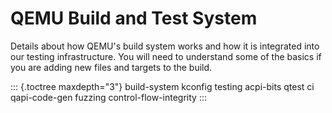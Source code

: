 # QEMU Build and Test System

Details about how QEMU\'s build system works and how it is integrated
into our testing infrastructure. You will need to understand some of the
basics if you are adding new files and targets to the build.

::: {.toctree maxdepth="3"}
build-system kconfig testing acpi-bits qtest ci qapi-code-gen fuzzing
control-flow-integrity
:::
